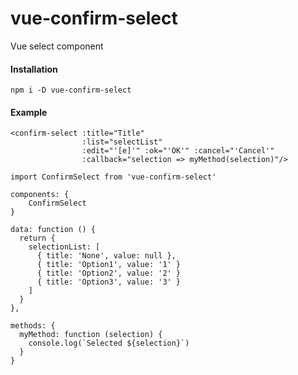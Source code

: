 # vue-confirm-select

Vue select component

#### Installation

```
npm i -D vue-confirm-select
```


#### Example

```
<confirm-select :title="Title"
                :list="selectList"
                :edit="'[e]'" :ok="'OK'" :cancel="'Cancel'"
                :callback="selection => myMethod(selection)"/>
```

```
import ConfirmSelect from 'vue-confirm-select'
```

```
components: {
    ConfirmSelect
}

data: function () {
  return {
    selectionList: [
      { title: 'None', value: null },
      { title: 'Option1', value: '1' }
      { title: 'Option2', value: '2' }
      { title: 'Option3', value: '3' }
    ]
  }
},

methods: {
  myMethod: function (selection) {
    console.log(`Selected ${selection}`)
  }
}
```
